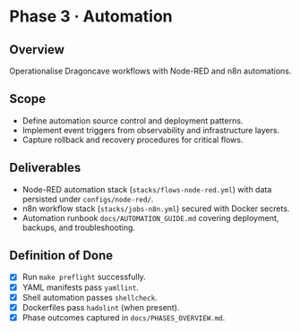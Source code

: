 # Phase 3 · Automation

## Overview
Operationalise Dragoncave workflows with Node-RED and n8n automations.

## Scope
- Define automation source control and deployment patterns.
- Implement event triggers from observability and infrastructure layers.
- Capture rollback and recovery procedures for critical flows.

## Deliverables
- Node-RED automation stack (`stacks/flows-node-red.yml`) with data persisted under `configs/node-red/`.
- n8n workflow stack (`stacks/jobs-n8n.yml`) secured with Docker secrets.
- Automation runbook `docs/AUTOMATION_GUIDE.md` covering deployment, backups, and troubleshooting.

## Definition of Done
- [x] Run `make preflight` successfully.
- [x] YAML manifests pass `yamllint`.
- [x] Shell automation passes `shellcheck`.
- [x] Dockerfiles pass `hadolint` (when present).
- [x] Phase outcomes captured in `docs/PHASES_OVERVIEW.md`.
